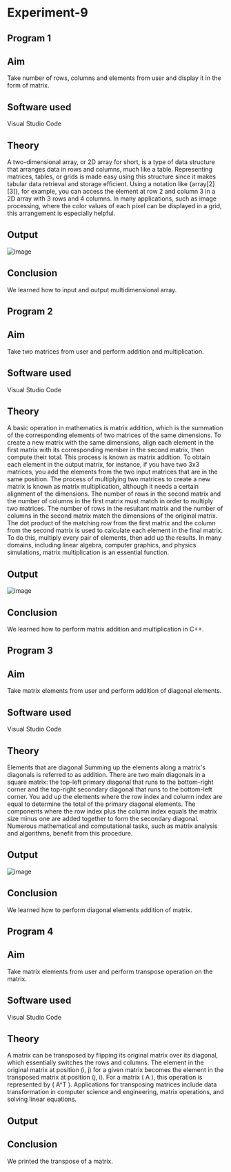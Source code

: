 # Experiment-9
## Program 1
## Aim
Take number of rows, columns and elements from user and display it in the form of matrix.

## Software used
Visual Studio Code

## Theory
A two-dimensional array, or 2D array for short, is a type of data structure that arranges data in rows and columns, much like a table. Representing matrices, tables, or grids is made easy using this structure since it makes tabular data retrieval and storage efficient. Using a notation like {array[2][3]}, for example, you can access the element at row 2 and column 3 in a 2D array with 3 rows and 4 columns. In many applications, such as image processing, where the color values of each pixel can be displayed in a grid, this arrangement is especially helpful.

## Output
![image](https://github.com/user-attachments/assets/4a1389bb-8f31-4506-b439-b44a4d7326a2)

## Conclusion
We learned how to input and output multidimensional array.

## Program 2
## Aim
Take two matrices from user and perform addition and multiplication.

## Software used
Visual Studio Code

## Theory
A basic operation in mathematics is matrix addition, which is the summation of the corresponding elements of two matrices of the same dimensions. To create a new matrix with the same dimensions, align each element in the first matrix with its corresponding member in the second matrix, then compute their total. This process is known as matrix addition. To obtain each element in the output matrix, for instance, if you have two 3x3 matrices, you add the elements from the two input matrices that are in the same position. The process of multiplying two matrices to create a new matrix is known as matrix multiplication, although it needs a certain alignment of the dimensions. The number of rows in the second matrix and the number of columns in the first matrix must match in order to multiply two matrices. The number of rows in the resultant matrix and the number of columns in the second matrix match the dimensions of the original matrix. The dot product of the matching row from the first matrix and the column from the second matrix is used to calculate each element in the final matrix. To do this, multiply every pair of elements, then add up the results. In many domains, including linear algebra, computer graphics, and physics simulations, matrix multiplication is an essential function.

## Output
![image](https://github.com/user-attachments/assets/1293d462-8612-4177-9f5e-feef3b628b33)

## Conclusion
We learned how to perform matrix addition and multiplication in C++.

## Program 3
## Aim
Take matrix elements from user and perform addition of diagonal elements.

## Software used
Visual Studio Code

## Theory
Elements that are diagonal Summing up the elements along a matrix's diagonals is referred to as addition. There are two main diagonals in a square matrix: the top-left primary diagonal that runs to the bottom-right corner and the top-right secondary diagonal that runs to the bottom-left corner. You add up the elements where the row index and column index are equal to determine the total of the primary diagonal elements. The components where the row index plus the column index equals the matrix size minus one are added together to form the secondary diagonal. Numerous mathematical and computational tasks, such as matrix analysis and algorithms, benefit from this procedure.

## Output
![image](https://github.com/user-attachments/assets/de2b61f1-ad93-4a3c-8b54-eb2e5d88ad30)

## Conclusion
We learned how to perform diagonal elements addition of matrix.

## Program 4
## Aim
Take matrix elements from user and perform transpose operation on the matrix.

## Software used
Visual Studio Code

## Theory
A matrix can be transposed by flipping its original matrix over its diagonal, which essentially switches the rows and columns. The element in the original matrix at position (i, j) for a given matrix becomes the element in the transposed matrix at position (j, i). For a matrix ( A ), this operation is represented by ( A^T ). Applications for transposing matrices include data transformation in computer science and engineering, matrix operations, and solving linear equations.

## Output

## Conclusion
We printed the transpose of a matrix.
